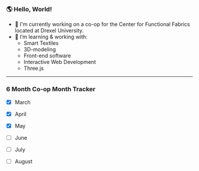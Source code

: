 ### 🌎 Hello, World!

- 🔭 I'm currently working on a co-op for the Center for Functional Fabrics located at Drexel University.
- 🌱 I’m learning & working with: </br>
  - Smart Textiles
  - 3D-modeling
  - Front-end software
  - Interactive Web Development
  - Three.js

---

### 6 Month Co-op Month Tracker

- [x] March
- [x] April
- [x] May
- [ ] June
- [ ] July
- [ ] August

